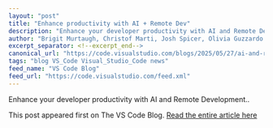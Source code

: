 ```yaml
---
layout: "post"
title: "Enhance productivity with AI + Remote Dev"
description: "Enhance your developer productivity with AI and Remote Development.."
author: "Brigit Murtaugh, Christof Marti, Josh Spicer, Olivia Guzzardo McVicker"
excerpt_separator: <!--excerpt_end-->
canonical_url: "https://code.visualstudio.com/blogs/2025/05/27/ai-and-remote"
tags: "blog VS_Code Visual_Studio_Code news"
feed_name: "VS Code Blog"
feed_url: "https://code.visualstudio.com/feed.xml"
---
```


Enhance your developer productivity with AI and Remote Development..<!--excerpt_end-->

This post appeared first on The VS Code Blog. [Read the entire article here](https://code.visualstudio.com/blogs/2025/05/27/ai-and-remote)
